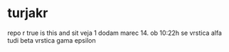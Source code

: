 # turjakr
repo r
true is this
and sit
veja 1
dodam marec 14. ob 10:22h
se vrstica alfa
tudi beta
vrstica gama
epsilon
